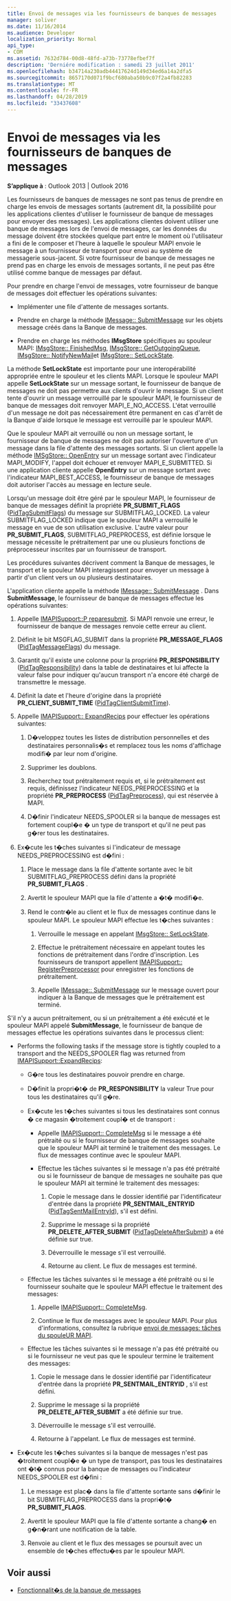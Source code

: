 ```yaml
---
title: Envoi de messages via les fournisseurs de banques de messages
manager: soliver
ms.date: 11/16/2014
ms.audience: Developer
localization_priority: Normal
api_type:
- COM
ms.assetid: 7632d784-00d8-48fd-a73b-73778efbef7f
description: 'Derniére modification : samedi 23 juillet 2011'
ms.openlocfilehash: b34714a230adb44417624d149d34ed6a14a2dfa5
ms.sourcegitcommit: 8657170d071f9bcf680aba50b9c07f2a4fb82283
ms.translationtype: MT
ms.contentlocale: fr-FR
ms.lasthandoff: 04/28/2019
ms.locfileid: "33437608"
---
```

# <a name="sending-messages-by-using-message-store-providers"></a>Envoi de messages via les fournisseurs de banques de messages

**S’applique à** : Outlook 2013 | Outlook 2016 
  
Les fournisseurs de banques de messages ne sont pas tenus de prendre en charge les envois de messages sortants (autrement dit, la possibilité pour les applications clientes d'utiliser le fournisseur de banque de messages pour envoyer des messages). Les applications clientes doivent utiliser une banque de messages lors de l'envoi de messages, car les données du message doivent être stockées quelque part entre le moment où l'utilisateur a fini de le composer et l'heure à laquelle le spouleur MAPI envoie le message à un fournisseur de transport pour envoi au système de messagerie sous-jacent. Si votre fournisseur de banque de messages ne prend pas en charge les envois de messages sortants, il ne peut pas être utilisé comme banque de messages par défaut.
  
Pour prendre en charge l'envoi de messages, votre fournisseur de banque de messages doit effectuer les opérations suivantes:
  
- Implémenter une file d'attente de messages sortants.
    
- Prendre en charge la méthode [IMessage:: SubmitMessage](imessage-submitmessage.md) sur les objets message créés dans la Banque de messages. 
    
- Prendre en charge les méthodes **IMsgStore** spécifiques au spouleur MAPI: [IMsgStore:: FinishedMsg](imsgstore-finishedmsg.md), [IMsgStore:: GetOutgoingQueue](imsgstore-getoutgoingqueue.md), [IMsgStore:: NotifyNewMail](imsgstore-notifynewmail.md)et [IMsgStore:: SetLockState](imsgstore-setlockstate.md).
    
La méthode **SetLockState** est importante pour une interopérabilité appropriée entre le spouleur et les clients MAPI. Lorsque le spouleur MAPI appelle **SetLockState** sur un message sortant, le fournisseur de banque de messages ne doit pas permettre aux clients d'ouvrir le message. Si un client tente d'ouvrir un message verrouillé par le spouleur MAPI, le fournisseur de banque de messages doit renvoyer MAPI_E_NO_ACCESS. L'état verrouillé d'un message ne doit pas nécessairement être permanent en cas d'arrêt de la Banque d'aide lorsque le message est verrouillé par le spouleur MAPI. 
  
Que le spouleur MAPI ait verrouillé ou non un message sortant, le fournisseur de banque de messages ne doit pas autoriser l'ouverture d'un message dans la file d'attente des messages sortants. Si un client appelle la méthode [IMSgStore:: OpenEntry](imsgstore-openentry.md) sur un message sortant avec l'indicateur MAPI_MODIFY, l'appel doit échouer et renvoyer MAPI_E_SUBMITTED. Si une application cliente appelle **OpenEntry** sur un message sortant avec l'indicateur MAPI_BEST_ACCESS, le fournisseur de banque de messages doit autoriser l'accès au message en lecture seule. 
  
Lorsqu'un message doit être géré par le spouleur MAPI, le fournisseur de banque de messages définit la propriété **PR_SUBMIT_FLAGS** ([PidTagSubmitFlags](pidtagsubmitflags-canonical-property.md)) du message sur SUBMITFLAG_LOCKED. La valeur SUBMITFLAG_LOCKED indique que le spouleur MAPI a verrouillé le message en vue de son utilisation exclusive. L'autre valeur pour **PR_SUBMIT_FLAGS**, SUBMITFLAG_PREPROCESS, est définie lorsque le message nécessite le prétraitement par une ou plusieurs fonctions de préprocesseur inscrites par un fournisseur de transport.
  
Les procédures suivantes décrivent comment la Banque de messages, le transport et le spouleur MAPI interagissent pour envoyer un message à partir d'un client vers un ou plusieurs destinataires. 
  
L'application cliente appelle la méthode [IMessage:: SubmitMessage](imessage-submitmessage.md) . Dans **SubmitMessage**, le fournisseur de banque de messages effectue les opérations suivantes:
  
1. Appelle [IMAPISupport::P reparesubmit](imapisupport-preparesubmit.md). Si MAPI renvoie une erreur, le fournisseur de banque de messages renvoie cette erreur au client.
    
2. Définit le bit MSGFLAG_SUBMIT dans la propriété **PR_MESSAGE_FLAGS** ([PidTagMessageFlags](pidtagmessageflags-canonical-property.md)) du message.
    
3. Garantit qu'il existe une colonne pour la propriété **PR_RESPONSIBILITY** ([PidTagResponsibility](pidtagresponsibility-canonical-property.md)) dans la table de destinataires et lui affecte la valeur false pour indiquer qu'aucun transport n'a encore été chargé de transmettre le message.
    
4. Définit la date et l'heure d'origine dans la propriété **PR_CLIENT_SUBMIT_TIME** ([PidTagClientSubmitTime](pidtagclientsubmittime-canonical-property.md)).
    
5. Appelle [IMAPISupport:: ExpandRecips](imapisupport-expandrecips.md) pour effectuer les opérations suivantes: 
    
    1. D�veloppez toutes les listes de distribution personnelles et des destinataires personnalis�s et remplacez tous les noms d'affichage modifi� par leur nom d'origine.
        
    2. Supprimer les doublons.
        
    3. Recherchez tout prétraitement requis et, si le prétraitement est requis, définissez l'indicateur NEEDS_PREPROCESSING et la propriété **PR_PREPROCESS** ([PidTagPreprocess](pidtagpreprocess-canonical-property.md)), qui est réservée à MAPI. 
        
    4. D�finir l'indicateur NEEDS_SPOOLER si la banque de messages est fortement coupl�e � un type de transport et qu'il ne peut pas g�rer tous les destinataires. 
    
6. Ex�cute les t�ches suivantes si l'indicateur de message NEEDS_PREPROCESSING est d�fini :
    
    1. Place le message dans la file d'attente sortante avec le bit SUBMITFLAG_PREPROCESS défini dans la propriété **PR_SUBMIT_FLAGS** . 
        
    2. Avertit le spouleur MAPI que la file d'attente a �t� modifi�e.
        
    3. Rend le contr�le au client et le flux de messages continue dans le spouleur MAPI. Le spouleur MAPI effectue les t�ches suivantes : 
    
       1. Verrouille le message en appelant [IMsgStore:: SetLockState](imsgstore-setlockstate.md).
            
       2. Effectue le prétraitement nécessaire en appelant toutes les fonctions de prétraitement dans l'ordre d'inscription. Les fournisseurs de transport appellent [IMAPISupport:: RegisterPreprocessor](imapisupport-registerpreprocessor.md) pour enregistrer les fonctions de prétraitement. 
            
       3. Appelle [IMessage:: SubmitMessage](imessage-submitmessage.md) sur le message ouvert pour indiquer à la Banque de messages que le prétraitement est terminé. 
    
S'il n'y a aucun prétraitement, ou si un prétraitement a été exécuté et le spouleur MAPI appelé **SubmitMessage**, le fournisseur de banque de messages effectue les opérations suivantes dans le processus client: 
  
- Performs the following tasks if the message store is tightly coupled to a transport and the NEEDS_SPOOLER flag was returned from [IMAPISupport::ExpandRecips](imapisupport-expandrecips.md):
    
   - G�re tous les destinataires pouvoir prendre en charge.
    
   - D�finit la propri�t� de **PR_RESPONSIBILITY** la valeur True pour tous les destinataires qu'il g�re. 
    
   - Ex�cute les t�ches suivantes si tous les destinataires sont connus � ce magasin �troitement coupl� et de transport : 
    
     - Appelle [IMAPISupport:: CompleteMsg](imapisupport-completemsg.md) si le message a été prétraité ou si le fournisseur de banque de messages souhaite que le spouleur MAPI ait terminé le traitement des messages. Le flux de messages continue avec le spouleur MAPI. 
    
     - Effectue les tâches suivantes si le message n'a pas été prétraité ou si le fournisseur de banque de messages ne souhaite pas que le spouleur MAPI ait terminé le traitement des messages:
    
       1. Copie le message dans le dossier identifié par l'identificateur d'entrée dans la propriété **PR_SENTMAIL_ENTRYID** ([PidTagSentMailEntryId](pidtagsentmailentryid-canonical-property.md)), s'il est défini.
            
       2. Supprime le message si la propriété **PR_DELETE_AFTER_SUBMIT** ([PidTagDeleteAfterSubmit](pidtagdeleteaftersubmit-canonical-property.md)) a été définie sur true.
            
       3. Déverrouille le message s'il est verrouillé.
            
       4. Retourne au client. Le flux de messages est terminé.
    
  - Effectue les tâches suivantes si le message a été prétraité ou si le fournisseur souhaite que le spouleur MAPI effectue le traitement des messages:
    
    1. Appelle [IMAPISupport:: CompleteMsg](imapisupport-completemsg.md). 
          
    2. Continue le flux de messages avec le spouleur MAPI. Pour plus d'informations, consultez la rubrique [envoi de messages: tâches du spouleUR MAPI](sending-messages-mapi-spooler-tasks.md).
    
  - Effectue les tâches suivantes si le message n'a pas été prétraité ou si le fournisseur ne veut pas que le spouleur termine le traitement des messages:
    
    1. Copie le message dans le dossier identifié par l'identificateur d'entrée dans la propriété **PR_SENTMAIL_ENTRYID** , s'il est défini. 
        
    2. Supprime le message si la propriété **PR_DELETE_AFTER_SUBMIT** a été définie sur true. 
        
    3. Déverrouille le message s'il est verrouillé. 
        
    4. Retourne à l'appelant. Le flux de messages est terminé.
    
- Ex�cute les t�ches suivantes si la banque de messages n'est pas �troitement coupl�e � un type de transport, pas tous les destinataires ont �t� connus pour la banque de messages ou l'indicateur NEEDS_SPOOLER est d�fini :
    
  1. Le message est plac� dans la file d'attente sortante sans d�finir le bit SUBMITFLAG_PREPROCESS dans la propri�t� **PR_SUBMIT_FLAGS**. 
    
  2. Avertit le spouleur MAPI que la file d'attente sortante a chang� en g�n�rant une notification de la table. 
    
  3. Renvoie au client et le flux des messages se poursuit avec un ensemble de t�ches effectu�es par le spouleur MAPI.
    
## <a name="see-also"></a>Voir aussi

- [Fonctionnalit�s de la banque de messages](message-store-features.md)

